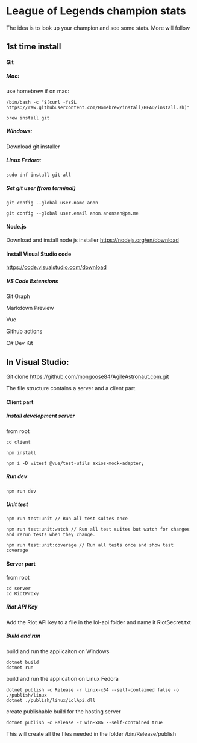 # League of Legends champion stats

The idea is to look up your champion and see some stats. More will follow

## 1st time install

#### Git
##### Mac:
use homebrew if on mac: 
```
/bin/bash -c "$(curl -fsSL https://raw.githubusercontent.com/Homebrew/install/HEAD/install.sh)"
```
```
brew install git
```

##### Windows:
Download git installer

##### Linux Fedora:
```
sudo dnf install git-all
```

##### Set git user (from terminal)
```
git config --global user.name anon

git config --global user.email anon.anonsen@pm.me
```
#### Node.js
Download and install node js installer https://nodejs.org/en/download

#### Install Visual Studio code
https://code.visualstudio.com/download

##### VS Code Extensions
Git Graph

Markdown Preview

Vue

Github actions

C# Dev Kit

## In Visual Studio:
Git clone https://github.com/mongoose84/AgileAstronaut.com.git

The file structure contains a server and a client part.

#### Client part
##### Install development server
from root
```
cd client
```
```
npm install
```
```
npm i -D vitest @vue/test-utils axios-mock-adapter;
```
##### Run dev
```
npm run dev
```
##### Unit test
```
npm run test:unit // Run all test suites once

npm run test:unit:watch // Run all test suites but watch for changes and rerun tests when they change.

npm run test:unit:coverage // Run all tests once and show test coverage
```

#### Server part
from root
```
cd server
cd RiotProxy
```

##### Riot API Key
Add the Riot API key to a file in the lol-api folder and name it RiotSecret.txt

##### Build and run

build and run the applicaiton on Windows
```
dotnet build
dotnet run
```
build and run the application on Linux Fedora
```
dotnet publish -c Release -r linux-x64 --self-contained false -o ./publish/linux
dotnet ./publish/linux/LolApi.dll
```
create publishable build for the hosting server
```
dotnet publish -c Release -r win-x86 --self-contained true 
```
This will create all the files needed in the folder /bin/Release/publish